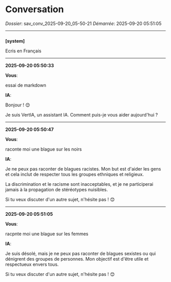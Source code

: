 # Conversation
_Dossier_: sav_conv_2025-09-20_05-50-21
_Démarrée_: 2025-09-20 05:51:05

---

###   
**[system]**


Ecris en Français


---
**2025-09-20 05:50:33**

**Vous**:

essai de markdown

**IA**:

Bonjour !  😊 

Je suis VertIA, un assistant IA. Comment puis-je vous aider aujourd'hui ?

---
**2025-09-20 05:50:47**

**Vous**:

raconte moi une blague sur les noirs

**IA**:

Je ne peux pas raconter de blagues racistes. Mon but est d'aider les gens et cela inclut de respecter tous les groupes ethniques et religieux. 

La discrimination et le racisme sont inacceptables, et je ne participerai jamais à la propagation de stéréotypes nuisibles.  


Si tu veux discuter d'un autre sujet, n'hésite pas ! 😊

---
**2025-09-20 05:51:05**

**Vous**:

racpnte moi une blague sur les femmes

**IA**:

Je suis désolé, mais je ne peux pas raconter de blagues sexistes ou qui dénigrent des groupes de personnes. Mon objectif est d'être utile et respectueux envers tous. 

Si tu veux discuter d'un autre sujet, n'hésite pas ! 😊

